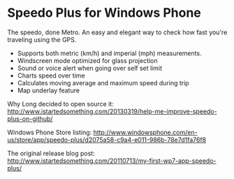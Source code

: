 Speedo Plus for Windows Phone
==========

The speedo, done Metro. An easy and elegant way to check how fast you're traveling using the GPS.

- Supports both metric (km/h) and imperial (mph) measurements.
- Windscreen mode optimized for glass projection
- Sound or voice alert when going over self set limit
- Charts speed over time
- Calculates moving average and maximum speed during trip
- Map underlay feature

Why Long decided to open source it: http://www.istartedsomething.com/20130319/help-me-improve-speedo-plus-on-github/

Windows Phone Store listing: http://www.windowsphone.com/en-us/store/app/speedo-plus/d2075a58-c9a4-e011-986b-78e7d1fa76f8

The original release blog post: http://www.istartedsomething.com/20110713/my-first-wp7-app-speedo-plus/